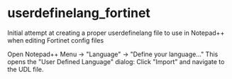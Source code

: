 # userdefinelang_fortinet

Initial attempt at creating a proper userdefinelang file to use in Notepad++ when editing Fortinet config files

Open Notepad++
Menu -> "Language" -> "Define your language..."
This opens the "User Defined Language" dialog:
Click "Import" and navigate to the UDL file.
